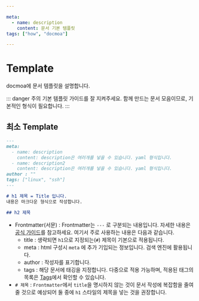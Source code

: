```yaml
---

meta:
  - name: description
    content: 문서 기본 템플릿
tags: ["how", "docmoa"]

---
```


# Template

docmoa에 문서 템플릿을 설명합니다.

::: danger 주의
기본 템플릿 가이드를 잘 지켜주세요. 함께 만드는 문서 모음이므로, 기본적인 형식이 필요합니다.
:::

## 최소 Template

```md {1,2,6,7}
---
meta:
  - name: description
    content: description은 여러개를 넣을 수 있습니다. yaml 형식입니다.
  - name: description2
    content: description은 여러개를 넣을 수 있습니다. yaml 형식입니다.
author : ""
tags: ["linux", "ssh"]
---

# h1 제목 = Title 입니다.
내용은 마크다운 형식으로 작성합니다.

## h2 제목

```

- Frontmatter(서문) : Frontmatter는 `---` 로 구분되는 내용입니다. 자세한 내용은 [공식 가이드](https://vuepress.vuejs.org/guide/frontmatter.html)를 참고하세요. 여기서 주로 사용하는 내용은 다음과 같습니다.
  - title : 생략되면 `h1`으로 지정되는(`#`) 제목이 기본으로 적용됩니다.
  - meta : html 구성시 `meta` 에 추가 기입되는 정보입니다. 검색 엔진에 활용됩니다.
  - author : 작성자를 표기합니다.
  - tags : 해당 문서에 태깅을 지정합니다. 다중으로 적용 가능하며, 적용된 태그의 목록은 [Tags](/98-tag/)에서 확인할 수 있습니다.
- `# 제목` : `Frontmatter`에서 `title`을 명시하지 않는 것이 문서 작성에 복잡함을 줄여줄 것으로 예상되어 둘 중에 `h1` 스타일의 제목을 넣는 것을 권장합니다.
